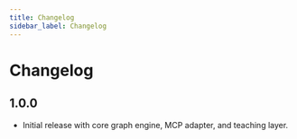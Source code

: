 ```yaml
---
title: Changelog
sidebar_label: Changelog
---
```


# Changelog

## 1.0.0
- Initial release with core graph engine, MCP adapter, and teaching layer.
